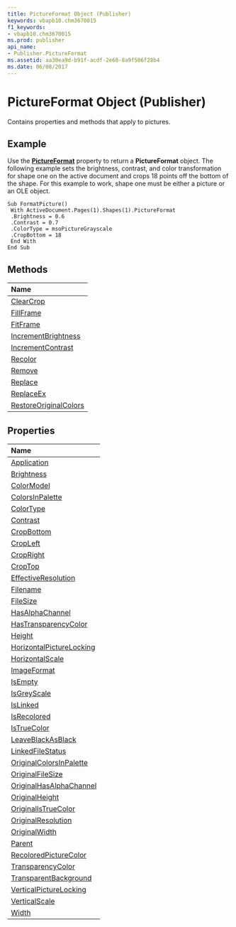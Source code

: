 ```yaml
---
title: PictureFormat Object (Publisher)
keywords: vbapb10.chm3670015
f1_keywords:
- vbapb10.chm3670015
ms.prod: publisher
api_name:
- Publisher.PictureFormat
ms.assetid: aa30ea9d-b91f-acdf-2e60-8a9f506f28b4
ms.date: 06/08/2017
---
```



# PictureFormat Object (Publisher)

Contains properties and methods that apply to pictures.


## Example

Use the  **[PictureFormat](http://msdn.microsoft.com/library/2a812ba3-18e4-fc42-6d07-535511a79650%28Office.15%29.aspx)** property to return a **PictureFormat** object. The following example sets the brightness, contrast, and color transformation for shape one on the active document and crops 18 points off the bottom of the shape. For this example to work, shape one must be either a picture or an OLE object.


```
Sub FormatPicture() 
 With ActiveDocument.Pages(1).Shapes(1).PictureFormat 
 .Brightness = 0.6 
 .Contrast = 0.7 
 .ColorType = msoPictureGrayscale 
 .CropBottom = 18 
 End With 
End Sub
```


## Methods



|**Name**|
|:-----|
|[ClearCrop](http://msdn.microsoft.com/library/63a99182-d38a-6666-27ee-2641e5c43867%28Office.15%29.aspx)|
|[FillFrame](http://msdn.microsoft.com/library/404f956d-38f9-7a36-a10b-8ca8e61d59a4%28Office.15%29.aspx)|
|[FitFrame](http://msdn.microsoft.com/library/d43376ea-fd04-c8a1-011c-b2ea1be644d3%28Office.15%29.aspx)|
|[IncrementBrightness](http://msdn.microsoft.com/library/912fd08e-bbb3-bf98-b0da-7128926f3409%28Office.15%29.aspx)|
|[IncrementContrast](http://msdn.microsoft.com/library/cff50058-2b88-fc2d-633d-411380e5f2f3%28Office.15%29.aspx)|
|[Recolor](http://msdn.microsoft.com/library/42bc2280-b6d0-862a-7118-38ec1513b9c7%28Office.15%29.aspx)|
|[Remove](http://msdn.microsoft.com/library/23bfc598-166d-ee0a-aeaa-e21dd157ced3%28Office.15%29.aspx)|
|[Replace](http://msdn.microsoft.com/library/b2bce79a-5c46-1473-601d-a4a25176edeb%28Office.15%29.aspx)|
|[ReplaceEx](http://msdn.microsoft.com/library/0f1b9eaf-51b6-ae21-518f-55663184ab87%28Office.15%29.aspx)|
|[RestoreOriginalColors](http://msdn.microsoft.com/library/13a0d09f-f809-a1ca-73d9-313ea293d56a%28Office.15%29.aspx)|

## Properties



|**Name**|
|:-----|
|[Application](http://msdn.microsoft.com/library/9ba0c997-b954-c02a-f568-c16617d5b5e5%28Office.15%29.aspx)|
|[Brightness](http://msdn.microsoft.com/library/bed1cd25-faee-6fb9-4bb3-5bdaf148b62e%28Office.15%29.aspx)|
|[ColorModel](http://msdn.microsoft.com/library/8e3e259c-943d-c1a9-f090-2ee0f0bb29f2%28Office.15%29.aspx)|
|[ColorsInPalette](http://msdn.microsoft.com/library/34e671b1-af0e-0dac-1429-246facae975b%28Office.15%29.aspx)|
|[ColorType](http://msdn.microsoft.com/library/439f9eb9-2593-d719-4ef6-0f14d1c7d0f4%28Office.15%29.aspx)|
|[Contrast](http://msdn.microsoft.com/library/f081b7c8-50cc-772b-f3b0-27c215cfebac%28Office.15%29.aspx)|
|[CropBottom](http://msdn.microsoft.com/library/8c504221-11da-f6f1-8fbb-75dc5c62b953%28Office.15%29.aspx)|
|[CropLeft](http://msdn.microsoft.com/library/f9fd2031-83f7-ea81-84eb-4f1ac6d65082%28Office.15%29.aspx)|
|[CropRight](http://msdn.microsoft.com/library/b1c20de2-e2cf-708f-ddae-194c8b1b01c1%28Office.15%29.aspx)|
|[CropTop](http://msdn.microsoft.com/library/b235898d-addf-6a4c-5693-229431545e6c%28Office.15%29.aspx)|
|[EffectiveResolution](http://msdn.microsoft.com/library/33e5323f-5e10-b2ed-62eb-03ecbbb1e893%28Office.15%29.aspx)|
|[Filename](http://msdn.microsoft.com/library/73e2a224-f15a-50cc-462e-10ccf9478122%28Office.15%29.aspx)|
|[FileSize](http://msdn.microsoft.com/library/8bad7bc0-7381-9bd8-3db8-5841e41ccb34%28Office.15%29.aspx)|
|[HasAlphaChannel](http://msdn.microsoft.com/library/97739201-cd0d-cc78-a28e-935fb11da5b3%28Office.15%29.aspx)|
|[HasTransparencyColor](http://msdn.microsoft.com/library/2e6066e8-60b0-c33e-0bb0-1b6f83208fd0%28Office.15%29.aspx)|
|[Height](http://msdn.microsoft.com/library/d98c76cc-4b75-28b7-5be1-101b372472d5%28Office.15%29.aspx)|
|[HorizontalPictureLocking](http://msdn.microsoft.com/library/9a8cb8ec-24d1-4a21-d662-bcdfd26821df%28Office.15%29.aspx)|
|[HorizontalScale](http://msdn.microsoft.com/library/7be51cde-5b2d-7870-7f39-2fa9bd714d68%28Office.15%29.aspx)|
|[ImageFormat](http://msdn.microsoft.com/library/a5523a1e-4dbf-5cd7-ba73-2a5570865ee6%28Office.15%29.aspx)|
|[IsEmpty](http://msdn.microsoft.com/library/493cbb8f-e069-14a9-a827-7f7631eb3a09%28Office.15%29.aspx)|
|[IsGreyScale](http://msdn.microsoft.com/library/1f8308c1-353e-2aac-9b4b-fad300a89b97%28Office.15%29.aspx)|
|[IsLinked](http://msdn.microsoft.com/library/2215cee8-864d-7228-8692-a428385d2be2%28Office.15%29.aspx)|
|[IsRecolored](http://msdn.microsoft.com/library/76bfbcfe-6a98-8c82-cc0a-041665aa98e6%28Office.15%29.aspx)|
|[IsTrueColor](http://msdn.microsoft.com/library/63708d40-996a-67ca-b4eb-dd53c83d1764%28Office.15%29.aspx)|
|[LeaveBlackAsBlack](http://msdn.microsoft.com/library/23b9dd90-a4aa-6659-7b08-2d1bef78e8f8%28Office.15%29.aspx)|
|[LinkedFileStatus](http://msdn.microsoft.com/library/43ddffe3-9cc3-b102-c5e8-80f26f63849c%28Office.15%29.aspx)|
|[OriginalColorsInPalette](http://msdn.microsoft.com/library/87c67430-1a5a-47f7-822f-6af8783f73b3%28Office.15%29.aspx)|
|[OriginalFileSize](http://msdn.microsoft.com/library/30704f2a-d739-7f14-d69a-73ab1f5ab8f3%28Office.15%29.aspx)|
|[OriginalHasAlphaChannel](http://msdn.microsoft.com/library/e58a97d2-4ced-d3cf-56b2-6a89df02bcdf%28Office.15%29.aspx)|
|[OriginalHeight](http://msdn.microsoft.com/library/0bf97bb1-d333-a7ed-686c-da2f3cce97c5%28Office.15%29.aspx)|
|[OriginalIsTrueColor](http://msdn.microsoft.com/library/837109d4-3479-2500-a1fa-b4c00e0f8672%28Office.15%29.aspx)|
|[OriginalResolution](http://msdn.microsoft.com/library/0cb7ee4e-3eb8-baee-6535-d936e3c5f05c%28Office.15%29.aspx)|
|[OriginalWidth](http://msdn.microsoft.com/library/3c418f3f-b2af-3176-9a37-a548b15fb4bc%28Office.15%29.aspx)|
|[Parent](http://msdn.microsoft.com/library/c1d16742-a07b-04ff-4086-96da0b354f4c%28Office.15%29.aspx)|
|[RecoloredPictureColor](http://msdn.microsoft.com/library/8483c951-965d-e78d-52ff-90a16c76a5ca%28Office.15%29.aspx)|
|[TransparencyColor](http://msdn.microsoft.com/library/908d2e21-3e2a-b75b-a82d-454686b7ecb8%28Office.15%29.aspx)|
|[TransparentBackground](http://msdn.microsoft.com/library/0a78b579-92bf-36e6-22f6-3ca0a48f5b5a%28Office.15%29.aspx)|
|[VerticalPictureLocking](http://msdn.microsoft.com/library/0575d733-b515-2256-7136-6ec07532ab67%28Office.15%29.aspx)|
|[VerticalScale](http://msdn.microsoft.com/library/ff83d1bc-798b-5b42-7087-9b45f3ff573d%28Office.15%29.aspx)|
|[Width](http://msdn.microsoft.com/library/4be35ac9-a07b-b661-4be8-c4379802d711%28Office.15%29.aspx)|

